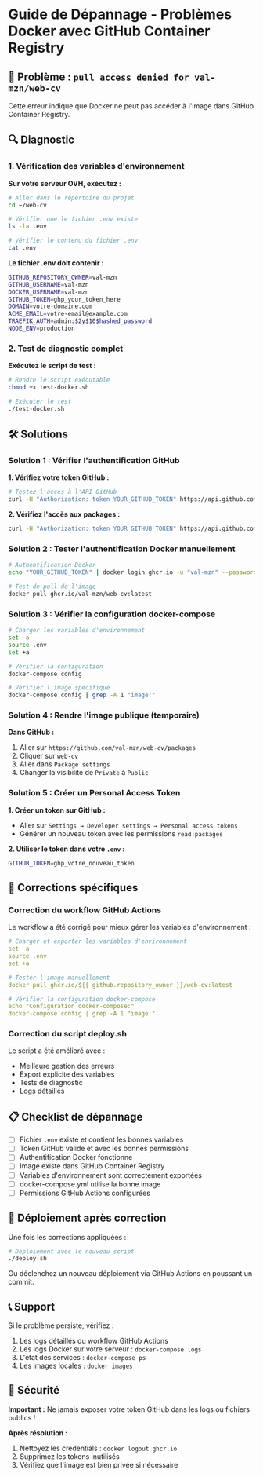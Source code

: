# Guide de Dépannage - Problèmes Docker avec GitHub Container Registry

## 🚨 Problème : `pull access denied for val-mzn/web-cv`

Cette erreur indique que Docker ne peut pas accéder à l'image dans GitHub Container Registry.

## 🔍 Diagnostic

### 1. Vérification des variables d'environnement

**Sur votre serveur OVH, exécutez :**

```bash
# Aller dans le répertoire du projet
cd ~/web-cv

# Vérifier que le fichier .env existe
ls -la .env

# Vérifier le contenu du fichier .env
cat .env
```

**Le fichier .env doit contenir :**
```bash
GITHUB_REPOSITORY_OWNER=val-mzn
GITHUB_USERNAME=val-mzn
DOCKER_USERNAME=val-mzn
GITHUB_TOKEN=ghp_your_token_here
DOMAIN=votre-domaine.com
ACME_EMAIL=votre-email@example.com
TRAEFIK_AUTH=admin:$2y$10$hashed_password
NODE_ENV=production
```

### 2. Test de diagnostic complet

**Exécutez le script de test :**

```bash
# Rendre le script exécutable
chmod +x test-docker.sh

# Exécuter le test
./test-docker.sh
```

## 🛠️ Solutions

### Solution 1 : Vérifier l'authentification GitHub

**1. Vérifiez votre token GitHub :**
```bash
# Testez l'accès à l'API GitHub
curl -H "Authorization: token YOUR_GITHUB_TOKEN" https://api.github.com/user
```

**2. Vérifiez l'accès aux packages :**
```bash
curl -H "Authorization: token YOUR_GITHUB_TOKEN" https://api.github.com/user/packages?package_type=container
```

### Solution 2 : Tester l'authentification Docker manuellement

```bash
# Authentification Docker
echo "YOUR_GITHUB_TOKEN" | docker login ghcr.io -u "val-mzn" --password-stdin

# Test de pull de l'image
docker pull ghcr.io/val-mzn/web-cv:latest
```

### Solution 3 : Vérifier la configuration docker-compose

```bash
# Charger les variables d'environnement
set -a
source .env
set +a

# Vérifier la configuration
docker-compose config

# Vérifier l'image spécifique
docker-compose config | grep -A 1 "image:"
```

### Solution 4 : Rendre l'image publique (temporaire)

**Dans GitHub :**
1. Aller sur `https://github.com/val-mzn/web-cv/packages`
2. Cliquer sur `web-cv`
3. Aller dans `Package settings`
4. Changer la visibilité de `Private` à `Public`

### Solution 5 : Créer un Personal Access Token

**1. Créer un token sur GitHub :**
- Aller sur `Settings → Developer settings → Personal access tokens`
- Générer un nouveau token avec les permissions `read:packages`

**2. Utiliser le token dans votre `.env` :**
```bash
GITHUB_TOKEN=ghp_votre_nouveau_token
```

## 🔧 Corrections spécifiques

### Correction du workflow GitHub Actions

Le workflow a été corrigé pour mieux gérer les variables d'environnement :

```yaml
# Charger et exporter les variables d'environnement
set -a
source .env
set +a

# Tester l'image manuellement
docker pull ghcr.io/${{ github.repository_owner }}/web-cv:latest

# Vérifier la configuration docker-compose
echo "Configuration docker-compose:"
docker-compose config | grep -A 1 "image:"
```

### Correction du script deploy.sh

Le script a été amélioré avec :
- Meilleure gestion des erreurs
- Export explicite des variables
- Tests de diagnostic
- Logs détaillés

## 📋 Checklist de dépannage

- [ ] Fichier `.env` existe et contient les bonnes variables
- [ ] Token GitHub valide et avec les bonnes permissions
- [ ] Authentification Docker fonctionne
- [ ] Image existe dans GitHub Container Registry
- [ ] Variables d'environnement sont correctement exportées
- [ ] docker-compose.yml utilise la bonne image
- [ ] Permissions GitHub Actions configurées

## 🚀 Déploiement après correction

Une fois les corrections appliquées :

```bash
# Déploiement avec le nouveau script
./deploy.sh
```

Ou déclenchez un nouveau déploiement via GitHub Actions en poussant un commit.

## 📞 Support

Si le problème persiste, vérifiez :
1. Les logs détaillés du workflow GitHub Actions
2. Les logs Docker sur votre serveur : `docker-compose logs`
3. L'état des services : `docker-compose ps`
4. Les images locales : `docker images`

## 🔐 Sécurité

**Important :** Ne jamais exposer votre token GitHub dans les logs ou fichiers publics !

**Après résolution :**
1. Nettoyez les credentials : `docker logout ghcr.io`
2. Supprimez les tokens inutilisés
3. Vérifiez que l'image est bien privée si nécessaire 